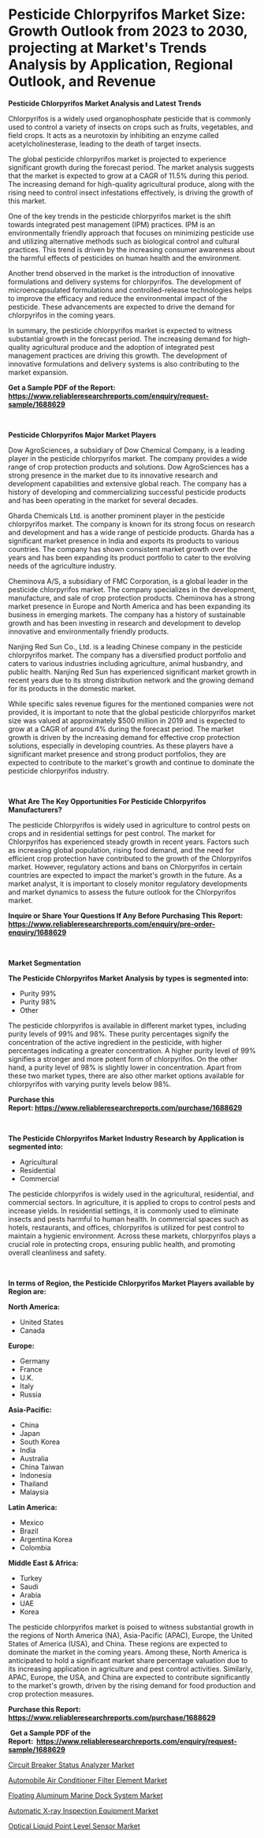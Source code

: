 <p><h1>Pesticide Chlorpyrifos Market Size: Growth Outlook from 2023 to 2030, projecting at Market's Trends Analysis by Application, Regional Outlook, and Revenue</h1></p><p><strong>Pesticide Chlorpyrifos Market Analysis and Latest Trends</strong></p>
<p><p>Chlorpyrifos is a widely used organophosphate pesticide that is commonly used to control a variety of insects on crops such as fruits, vegetables, and field crops. It acts as a neurotoxin by inhibiting an enzyme called acetylcholinesterase, leading to the death of target insects.</p><p>The global pesticide chlorpyrifos market is projected to experience significant growth during the forecast period. The market analysis suggests that the market is expected to grow at a CAGR of 11.5% during this period. The increasing demand for high-quality agricultural produce, along with the rising need to control insect infestations effectively, is driving the growth of this market.</p><p>One of the key trends in the pesticide chlorpyrifos market is the shift towards integrated pest management (IPM) practices. IPM is an environmentally friendly approach that focuses on minimizing pesticide use and utilizing alternative methods such as biological control and cultural practices. This trend is driven by the increasing consumer awareness about the harmful effects of pesticides on human health and the environment.</p><p>Another trend observed in the market is the introduction of innovative formulations and delivery systems for chlorpyrifos. The development of microencapsulated formulations and controlled-release technologies helps to improve the efficacy and reduce the environmental impact of the pesticide. These advancements are expected to drive the demand for chlorpyrifos in the coming years.</p><p>In summary, the pesticide chlorpyrifos market is expected to witness substantial growth in the forecast period. The increasing demand for high-quality agricultural produce and the adoption of integrated pest management practices are driving this growth. The development of innovative formulations and delivery systems is also contributing to the market expansion.</p></p>
<p><strong>Get a Sample PDF of the Report:&nbsp; <a href="https://www.reliableresearchreports.com/enquiry/request-sample/1688629">https://www.reliableresearchreports.com/enquiry/request-sample/1688629</a></strong></p>
<p>&nbsp;</p>
<p><strong>Pesticide Chlorpyrifos Major Market Players</strong></p>
<p><p>Dow AgroSciences, a subsidiary of Dow Chemical Company, is a leading player in the pesticide chlorpyrifos market. The company provides a wide range of crop protection products and solutions. Dow AgroSciences has a strong presence in the market due to its innovative research and development capabilities and extensive global reach. The company has a history of developing and commercializing successful pesticide products and has been operating in the market for several decades.</p><p>Gharda Chemicals Ltd. is another prominent player in the pesticide chlorpyrifos market. The company is known for its strong focus on research and development and has a wide range of pesticide products. Gharda has a significant market presence in India and exports its products to various countries. The company has shown consistent market growth over the years and has been expanding its product portfolio to cater to the evolving needs of the agriculture industry.</p><p>Cheminova A/S, a subsidiary of FMC Corporation, is a global leader in the pesticide chlorpyrifos market. The company specializes in the development, manufacture, and sale of crop protection products. Cheminova has a strong market presence in Europe and North America and has been expanding its business in emerging markets. The company has a history of sustainable growth and has been investing in research and development to develop innovative and environmentally friendly products.</p><p>Nanjing Red Sun Co., Ltd. is a leading Chinese company in the pesticide chlorpyrifos market. The company has a diversified product portfolio and caters to various industries including agriculture, animal husbandry, and public health. Nanjing Red Sun has experienced significant market growth in recent years due to its strong distribution network and the growing demand for its products in the domestic market.</p><p>While specific sales revenue figures for the mentioned companies were not provided, it is important to note that the global pesticide chlorpyrifos market size was valued at approximately $500 million in 2019 and is expected to grow at a CAGR of around 4% during the forecast period. The market growth is driven by the increasing demand for effective crop protection solutions, especially in developing countries. As these players have a significant market presence and strong product portfolios, they are expected to contribute to the market's growth and continue to dominate the pesticide chlorpyrifos industry.</p></p>
<p>&nbsp;</p>
<p><strong>What Are The Key Opportunities For Pesticide Chlorpyrifos Manufacturers?</strong></p>
<p><p>The pesticide Chlorpyrifos is widely used in agriculture to control pests on crops and in residential settings for pest control. The market for Chlorpyrifos has experienced steady growth in recent years. Factors such as increasing global population, rising food demand, and the need for efficient crop protection have contributed to the growth of the Chlorpyrifos market. However, regulatory actions and bans on Chlorpyrifos in certain countries are expected to impact the market's growth in the future. As a market analyst, it is important to closely monitor regulatory developments and market dynamics to assess the future outlook for the Chlorpyrifos market.</p></p>
<p><strong>Inquire or Share Your Questions If Any Before Purchasing This Report: <a href="https://www.reliableresearchreports.com/enquiry/pre-order-enquiry/1688629">https://www.reliableresearchreports.com/enquiry/pre-order-enquiry/1688629</a></strong></p>
<p>&nbsp;</p>
<p><strong>Market Segmentation</strong></p>
<p><strong>The Pesticide Chlorpyrifos Market Analysis by types is segmented into:</strong></p>
<p><ul><li>Purity 99%</li><li>Purity 98%</li><li>Other</li></ul></p>
<p><p>The pesticide chlorpyrifos is available in different market types, including purity levels of 99% and 98%. These purity percentages signify the concentration of the active ingredient in the pesticide, with higher percentages indicating a greater concentration. A higher purity level of 99% signifies a stronger and more potent form of chlorpyrifos. On the other hand, a purity level of 98% is slightly lower in concentration. Apart from these two market types, there are also other market options available for chlorpyrifos with varying purity levels below 98%.</p></p>
<p><strong>Purchase this Report:&nbsp;<a href="https://www.reliableresearchreports.com/purchase/1688629">https://www.reliableresearchreports.com/purchase/1688629</a></strong></p>
<p>&nbsp;</p>
<p><strong>The Pesticide Chlorpyrifos Market Industry Research by Application is segmented into:</strong></p>
<p><ul><li>Agricultural</li><li>Residential</li><li>Commercial</li></ul></p>
<p><p>The pesticide chlorpyrifos is widely used in the agricultural, residential, and commercial sectors. In agriculture, it is applied to crops to control pests and increase yields. In residential settings, it is commonly used to eliminate insects and pests harmful to human health. In commercial spaces such as hotels, restaurants, and offices, chlorpyrifos is utilized for pest control to maintain a hygienic environment. Across these markets, chlorpyrifos plays a crucial role in protecting crops, ensuring public health, and promoting overall cleanliness and safety.</p></p>
<p>&nbsp;</p>
<p><strong>In terms of Region, the Pesticide Chlorpyrifos Market Players available by Region are:</strong></p>
<p>
    <p> <strong> North America: </strong>
        <ul>
            <li>United States</li>
            <li>Canada</li>
        </ul>
        </p> 
    <p> <strong> Europe: </strong>
        <ul>
            <li>Germany</li>
            <li>France</li>
            <li>U.K.</li>
            <li>Italy</li>
            <li>Russia</li>
        </ul>
        </p> 
    <p> <strong> Asia-Pacific: </strong>
        <ul>
            <li>China</li>
            <li>Japan</li>
            <li>South Korea</li>
            <li>India</li>
            <li>Australia</li>
            <li>China Taiwan</li>
            <li>Indonesia</li>
            <li>Thailand</li>
            <li>Malaysia</li>
        </ul>
        </p> 
    <p> <strong> Latin America: </strong>
        <ul>
            <li>Mexico</li>
            <li>Brazil</li>
            <li>Argentina Korea</li>
            <li>Colombia</li>
        </ul>
        </p> 
    <p> <strong> Middle East & Africa: </strong>
        <ul>
            <li>Turkey</li>
            <li>Saudi</li>
            <li>Arabia</li>
            <li>UAE</li>
            <li>Korea</li>
        </ul>
    </p>
    </p>
<p><p>The pesticide chlorpyrifos market is poised to witness substantial growth in the regions of North America (NA), Asia-Pacific (APAC), Europe, the United States of America (USA), and China. These regions are expected to dominate the market in the coming years. Among these, North America is anticipated to hold a significant market share percentage valuation due to its increasing application in agriculture and pest control activities. Similarly, APAC, Europe, the USA, and China are expected to contribute significantly to the market's growth, driven by the rising demand for food production and crop protection measures.</p></p>
<p><strong>Purchase this Report: <a href="https://www.reliableresearchreports.com/purchase/1688629">https://www.reliableresearchreports.com/purchase/1688629</a></strong></p>
<p>&nbsp;<strong>Get a Sample PDF of the Report:&nbsp;&nbsp;<a href="https://www.reliableresearchreports.com/enquiry/request-sample/1688629">https://www.reliableresearchreports.com/enquiry/request-sample/1688629</a></strong></p>
<p><strong></strong></p>
<p><p><a href="https://medium.com/@jackytorphy/circuit-breaker-status-analyzer-market-share-evolution-and-market-growth-trends-2023-2030-e17c3ba48833">Circuit Breaker Status Analyzer Market</a></p><p><a href="https://medium.com/@ashlybednar2023/analyzing-automobile-air-conditioner-filter-element-market-global-industry-perspective-and-ca3a21a989b2">Automobile Air Conditioner Filter Element Market</a></p><p><a href="https://medium.com/@zitakuvalis/floating-aluminum-marine-dock-system-market-trends-forecast-and-competitive-analysis-to-2030-6d6945c143bc">Floating Aluminum Marine Dock System Market</a></p><p><a href="https://medium.com/@katlynbauch/automatic-x-ray-inspection-equipment-market-outlook-industry-overview-and-forecast-2023-to-2030-59a1c004fd9f">Automatic X-ray Inspection Equipment Market</a></p><p><a href="https://medium.com/@humanhydrohq/analyzing-optical-liquid-point-level-sensor-market-global-industry-perspective-and-forecast-2023-50b1537bc95e">Optical Liquid Point Level Sensor Market</a></p></p>